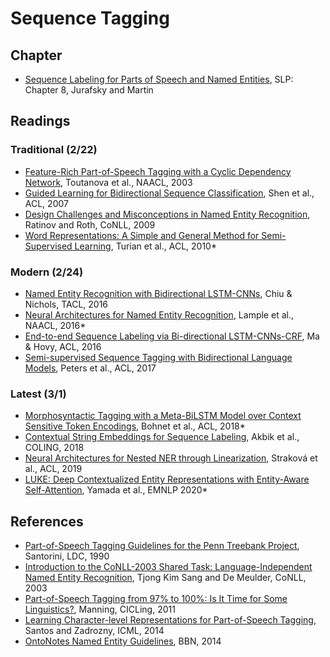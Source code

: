 # Sequence Tagging

## Chapter

* [Sequence Labeling for Parts of Speech and Named Entities](https://web.stanford.edu/~jurafsky/slp3/8.pdf), SLP: Chapter 8, Jurafsky and Martin


## Readings

### Traditional (2/22)

* [Feature-Rich Part-of-Speech Tagging with a Cyclic Dependency Network](https://www.aclweb.org/anthology/N03-1033/), Toutanova et al., NAACL, 2003
* [Guided Learning for Bidirectional Sequence Classification](https://www.aclweb.org/anthology/P07-1096/), Shen et al., ACL, 2007
* [Design Challenges and Misconceptions in Named Entity Recognition](https://aclweb.org/anthology/W09-1119), Ratinov and Roth, CoNLL, 2009
* [Word Representations: A Simple and General Method for Semi-Supervised Learning](http://www.aclweb.org/anthology/P10-1040), Turian et al., ACL, 2010*

### Modern (2/24)

* [Named Entity Recognition with Bidirectional LSTM-CNNs](https://www.aclweb.org/anthology/Q16-1026), Chiu & Nichols, TACL, 2016
* [Neural Architectures for Named Entity Recognition](https://www.aclweb.org/anthology/N16-1030), Lample et al., NAACL, 2016*
* [End-to-end Sequence Labeling via Bi-directional LSTM-CNNs-CRF](http://www.aclweb.org/anthology/P16-1101), Ma & Hovy, ACL, 2016
* [Semi-supervised Sequence Tagging with Bidirectional Language Models](http://www.aclweb.org/anthology/P17-1161), Peters et al., ACL, 2017

### Latest (3/1)

* [Morphosyntactic Tagging with a Meta-BiLSTM Model over Context Sensitive Token Encodings](https://www.aclweb.org/anthology/P18-1246/), Bohnet et al., ACL, 2018*
* [Contextual String Embeddings for Sequence Labeling](http://aclweb.org/anthology/C18-1139), Akbik et al., COLING, 2018
* [Neural Architectures for Nested NER through Linearization](https://www.aclweb.org/anthology/P19-1527/), Straková et al., ACL, 2019
* [LUKE: Deep Contextualized Entity Representations with Entity-Aware Self-Attention](https://www.aclweb.org/anthology/2020.emnlp-main.523), Yamada et al., EMNLP 2020*


## References

* [Part-of-Speech Tagging Guidelines for the Penn Treebank Project](https://repository.upenn.edu/cgi/viewcontent.cgi?article=1603&context=cis_reports), Santorini, LDC, 1990
* [Introduction to the CoNLL-2003 Shared Task: Language-Independent Named Entity Recognition](https://www.aclweb.org/anthology/W03-0419/), Tjong Kim Sang and  De Meulder, CoNLL, 2003
* [Part-of-Speech Tagging from 97% to 100%: Is It Time for Some Linguistics?](http://nlp.stanford.edu/pubs/CICLing2011-manning-tagging.pdf), Manning, CICLing, 2011
* [Learning Character-level Representations for Part-of-Speech Tagging](http://proceedings.mlr.press/v32/santos14.pdf), Santos and Zadrozny, ICML, 2014
* [OntoNotes Named Entity Guidelines](https://github.com/emorynlp/swne/blob/main/docs/ontonotes_named_entity_guidelines-v14.pdf), BBN, 2014

